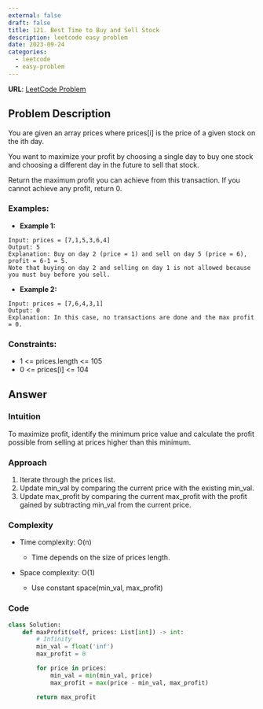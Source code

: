 ```yaml
---
external: false
draft: false
title: 121. Best Time to Buy and Sell Stock
description: leetcode easy problem
date: 2023-09-24
categories:
  - leetcode
  - easy-problem
---
```


**URL**: [LeetCode Problem](https://leetcode.com/problems/best-time-to-buy-and-sell-stock/)

## Problem Description

You are given an array prices where prices[i] is the price of a given stock on the ith day.

You want to maximize your profit by choosing a single day to buy one stock and choosing a different day in the future to sell that stock.

Return the maximum profit you can achieve from this transaction. If you cannot achieve any profit, return 0.

### Examples:

- **Example 1:**

```plaintext
Input: prices = [7,1,5,3,6,4]
Output: 5
Explanation: Buy on day 2 (price = 1) and sell on day 5 (price = 6), profit = 6-1 = 5.
Note that buying on day 2 and selling on day 1 is not allowed because you must buy before you sell.
```

- **Example 2:**

```plaintext
Input: prices = [7,6,4,3,1]
Output: 0
Explanation: In this case, no transactions are done and the max profit = 0.
```

### Constraints:

- 1 <= prices.length <= 105
- 0 <= prices[i] <= 104

## Answer

### Intuition

To maximize profit, identify the minimum price value and calculate the profit possible from selling at prices higher than this minimum.

### Approach

1. Iterate through the prices list.
2. Update min_val by comparing the current price with the existing min_val.
3. Update max_profit by comparing the current max_profit with the profit gained by subtracting min_val from the current price.

### Complexity

- Time complexity: O(n)

  - Time depends on the size of prices length.

- Space complexity: O(1)
  - Use constant space(min_val, max_profit)

### Code

```python
class Solution:
    def maxProfit(self, prices: List[int]) -> int:
        # Infinity
        min_val = float('inf')
        max_profit = 0

        for price in prices:
            min_val = min(min_val, price)
            max_profit = max(price - min_val, max_profit)

        return max_profit
```
